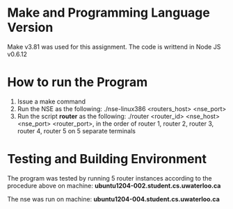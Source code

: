 Make and Programming Language Version
======================================

Make v3.81 was used for this assignment. The code is writtend in Node JS v0.6.12

How to run the Program
======================

1. Issue a make command
2. Run the NSE as the following: ./nse-linux386 <routers_host> <nse_port>
3. Run the script **router** as the following: ./router <router_id> <nse_host> <nse_port> <router_port>,
   in the order of router 1, router 2, router 3, router 4, router 5 on 5 separate terminals

Testing and Building Environment
================================

The program was tested by running 5 router instances according to the procedure above on machine:
**ubuntu1204-002.student.cs.uwaterloo.ca**

The nse was run on machine:
**ubuntu1204-004.student.cs.uwaterloo.ca**
